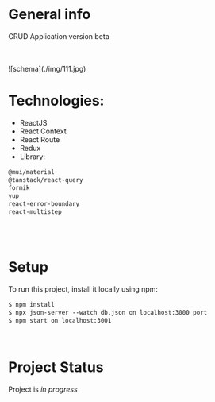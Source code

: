 <br>

# General info

CRUD Application version beta
<br>
<br>

<br>
![schema](./img/111.jpg)
<br>

# Technologies:

- ReactJS
- React Context
- React Route
- Redux
- Library:

```
@mui/material
@tanstack/react-query
formik
yup
react-error-boundary
react-multistep
```

<br>

<br>

# Setup

To run this project, install it locally using npm:

```
$ npm install
$ npx json-server --watch db.json on localhost:3000 port
$ npm start on localhost:3001
```

</br>


# Project Status

Project is _in progress_

</br>


